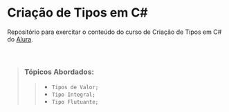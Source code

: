 # Criação de Tipos em C#

Repositório para exercitar o conteúdo do curso de Criação de Tipos em C# do [Alura](https://alura.com.br).
<br/><br/><br/>

>### **Tópicos Abordados**:
>> - `Tipos de Valor;`
>> - `Tipo Integral;`
>> - `Tipo Flutuante;`



